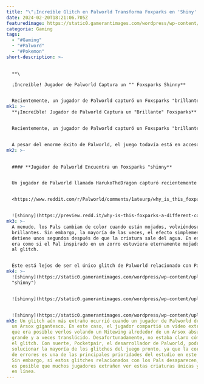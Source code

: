 ```yaml
---
title: "\"¡Increíble Glitch en Palworld Transforma Foxparks en 'Shiny'!\""
date: 2024-02-20T18:21:06.705Z
featuredimage: https://static0.gamerantimages.com/wordpress/wp-content/uploads/2024/02/palworld-glitch-turns-foxparks-into-a-shiny.jpg?q=50&fit=contain&w=1140&h=&dpr=1.5
categoria: Gaming
tags:
  - "#Gaming"
  - "#Palword"
  - "#Pokemon"
short-description: >-
  

  **\

  ¡Increíble! Jugador de Palworld Captura un "" Foxsparks Shinny**


  Recientemente, un jugador de Palworld capturó un Foxsparks "brillante", que tenía un color ligeramente diferente en comparación con uno
mk1: >-
  **¡Increíble! Jugador de Palworld Captura un "Brillante" Foxsparks**


  Recientemente, un jugador de Palworld capturó un Foxsparks "brillante", que tenía un color ligeramente diferente en comparación con uno normal. Si bien Palworld está inspirado en gran medida en Pokémon, no hay Pals brillantes oficiales en el juego, y esta criatura única probablemente apareció debido a un glitch.


  A pesar del enorme éxito de Palworld, el juego todavía está en acceso anticipado. Debido a esto, es fácil encontrar muchos glitches extraños mientras se juega, como texturas faltantes en el suelo, Pals que no obedecen comandos y algunos choques ocasionales. Sin embargo, algunos de los errores raros pueden ser bastante divertidos, o al menos crear momentos inesperados.
mk2: >-
  

  #### **Jugador de Palworld Encuentra un Foxsparks "shinny**


  Un jugador de Palworld llamado HarukoTheDragon capturó recientemente un Foxsparks con un color diferente. En lugar de ser naranja brillante como suelen ser estos Pals, este Foxsparks especial tenía la piel mucho más clara, como si los niveles de saturación de sus colores estuvieran disminuidos. Inicialmente, HarukoTheDragon no entendía por qué sucedió esto, pero muchos comentaristas en su publicación de Reddit explicaron que el color más claro probablemente fue un glitch que pudo haber ocurrido si el jugador capturó el Foxsparks cuando estaba mojado. Debido a que es de tipo Fuego, no es común encontrar un Foxsparks en Palworld en el agua, pero puede suceder, especialmente si están en la orilla y se mueven durante el combate.


  <https://www.reddit.com/r/Palworld/comments/1ateurp/why_is_this_foxparks_a_different_color_from_all/?embed_host_url=https://gamerant.com/palworld-glitch-shiny-foxparks/>


  ![shinny](https://preview.redd.it/why-is-this-foxparks-a-different-color-from-all-the-others-v0-w3z2p69x68jc1.png?width=1080&crop=smart&auto=webp&s=0899fd29c28e0af4c88bffdb9b060f91a56231ad "shinny")
mk3: >-
  A menudo, los Pals cambian de color cuando están mojados, volviéndose algo más
  brillantes. Sin embargo, la mayoría de las veces, el efecto simplemente se
  detiene unos segundos después de que la criatura sale del agua. En este caso,
  era como si el Pal inspirado en un zorro estuviera eternamente mojado debido
  al glitch.


  Este está lejos de ser el único glitch de Palworld relacionado con Pals capturados que no funcionan como se esperaba. Hace algunas semanas, otro jugador de Palworld capturó un Vixy que crecería. Debido a un glitch extraño, su pequeño Vixy crecería de manera increíble cada vez que visitaban su base, comenzando pequeño después de salir de la Esfera Pal, y rápidamente volviéndose más grande que un árbol.
mk4: >-
  ![shinny](https://static0.gamerantimages.com/wordpress/wp-content/uploads/2024/02/foxsparks-palworld-1.jpg?q=50&fit=contain&w=750&h=415&dpr=1.5
  "shinny")


  ![shinny](https://static0.gamerantimages.com/wordpress/wp-content/uploads/2024/02/foxsparks-palworld-2.jpg?q=50&fit=contain&w=750&h=415&dpr=1.5 "shinny")


  ![shinny](https://static0.gamerantimages.com/wordpress/wp-content/uploads/2024/02/foxsparks-palworld-3.jpg?q=50&fit=contain&w=750&h=415&dpr=1.5 "shinny")
mk5: Un glitch aún más extraño ocurrió cuando un jugador de Palworld descubrió
  un Arsox gigantesco. En este caso, el jugador compartió un video extraño en el
  que era posible verlos volando un Nitewing alrededor de un Arsox absurdamente
  grande y a veces translúcido. Desafortunadamente, no estaba claro cómo ocurrió
  el glitch. Con suerte, Pocketpair, el desarrollador de Palworld, podrá
  solucionar la mayoría de los glitches del juego pronto, ya que la corrección
  de errores es una de las principales prioridades del estudio en este momento.
  Sin embargo, si estos glitches relacionados con los Pals desaparecen, también
  es posible que muchos jugadores extrañen ver estas criaturas únicas y extrañas
  en línea.
---
```

